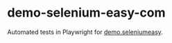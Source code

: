 # demo-selenium-easy-com
Automated tests in Playwright for [demo.seleniumeasy](https://demo.seleniumeasy.com/).
